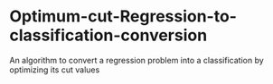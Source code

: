 # Optimum-cut-Regression-to-classification-conversion
An algorithm to convert a regression problem into a classification by optimizing its cut values
